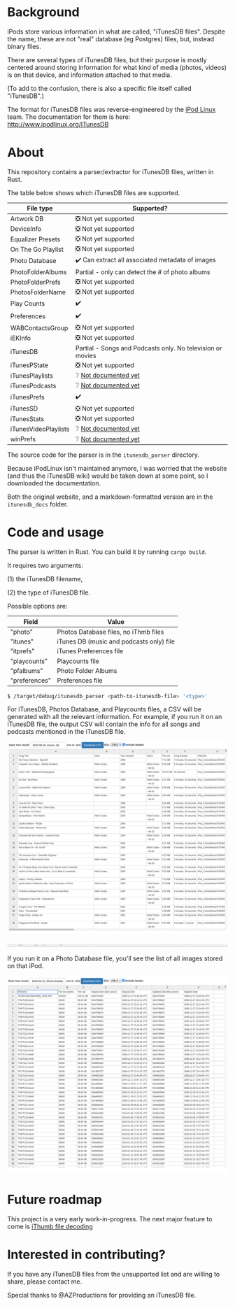 # Background

iPods store various information in what are called, "iTunesDB files". Despite the name, these are not "real" database (eg Postgres) files, but, instead binary files.

There are several types of iTunesDB files, but their purpose is mostly centered around storing information for what kind of media (photos, videos) is on that device, and information attached to that media.

(To add to the confusion, there is also a specific file itself called "iTunesDB".)

The format for iTunesDB files was reverse-engineered by the [iPod Linux](https://en.wikipedia.org/wiki/IPodLinux) team. The documentation for them is here: http://www.ipodlinux.org/ITunesDB

# About

This repository contains a parser/extractor for iTunesDB files, written in Rust.

The table below shows which iTunesDB files are supported.

| File type            | Supported?                                                       |
|----------------------|------------------------------------------------------------------|
| Artwork DB           | :negative_squared_cross_mark: Not yet supported                  |
| DeviceInfo           | :negative_squared_cross_mark: Not yet supported                  |
| Equalizer Presets    | :negative_squared_cross_mark: Not yet supported                  |
| On The Go Playlist   | :negative_squared_cross_mark: Not yet supported                  |
| Photo Database       | :heavy_check_mark: Can extract all associated metadata of images |
| PhotoFolderAlbums    | Partial - only can detect the # of photo albums                  |
| PhotoFolderPrefs     | :negative_squared_cross_mark: Not yet supported                  |
| PhotosFolderName     | :negative_squared_cross_mark: Not yet supported                  |
| Play Counts          | :heavy_check_mark:                                               |
| Preferences          | :heavy_check_mark:                                               |
| WABContactsGroup     | :negative_squared_cross_mark: Not yet supported                  |
| iEKInfo              | :negative_squared_cross_mark: Not yet supported                  |
| iTunesDB             | Partial - Songs and Podcasts only. No television or movies       |
| iTunesPState         | :negative_squared_cross_mark: Not yet supported                  |
| iTunesPlaylists      | :grey_question: [Not documented yet](http://www.ipodlinux.org/ITunesDB/#iTunesPlaylists) |
| iTunesPodcasts       | :grey_question: [Not documented yet](http://www.ipodlinux.org/ITunesDB/#iTunesPodcasts) |
| iTunesPrefs          | :heavy_check_mark:                                               |
| iTunesSD             | :negative_squared_cross_mark: Not yet supported                  |
| iTunesStats          | :negative_squared_cross_mark: Not yet supported                  |
| iTunesVideoPlaylists | :grey_question: [Not documented yet](http://www.ipodlinux.org/ITunesDB/#iTunesVideoPlaylists) |
| winPrefs             | :grey_question: [Not documented yet](http://www.ipodlinux.org/ITunesDB/#winPrefs_File) |


The source code for the parser is in the `itunesdb_parser` directory.

Because iPodLinux isn't maintained anymore, I was worried that the website (and thus the iTunesDB wiki) would be taken down at some point, so I downloaded the documentation.

Both the original website, and a markdown-formatted version are in the `itunesdb_docs` folder.

# Code and usage

The parser is written in Rust. You can build it by running `cargo build`.

It requires two arguments:

(1) the iTunesDB filename, 

(2) the type of iTunesDB file.

Possible options are:

| Field         | Value                                    |
|---------------|------------------------------------------|
| "photo"       | Photos Database files, no iThmb files    |
| "itunes"      | iTunes DB (music and podcasts only) file |
| "itprefs"     | iTunes Preferences file                  |
| "playcounts"  | Playcounts file                          |
| "pfalbums"    | Photo Folder Albums                      |
| "preferences" | Preferences file                         |


```bash
$ /target/debug/itunesdb_parser <path-to-itunesdb-file> '<type>'
```

For iTunesDB, Photos Database, and Playcounts files, a CSV will be generated with all the relevant information. For example, if you run it on an iTunesDB file, the output CSV will contain the info for all songs and podcasts mentioned in the iTunesDB file.

![CSV music screenshot](./docs/20230716_music-csv.png)

![CSV podcast screenshot](./docs/2023122_podcasts-csv.png)

If you run it on a Photo Database file, you'll see the list of all images stored on that iPod.

![CSV photo screenshot](./docs/20230715_photodatabase-csv.png)

# Future roadmap

This project is a very early work-in-progress. The next major feature to come is [iThumb file decoding](https://github.com/raleighlittles/iTunesDB-Parser/issues/4)


# Interested in contributing?

If you have any iTunesDB files from the unsupported list and are willing to share, please contact me.

Special thanks to @AZProductions for providing an iTunesDB file.